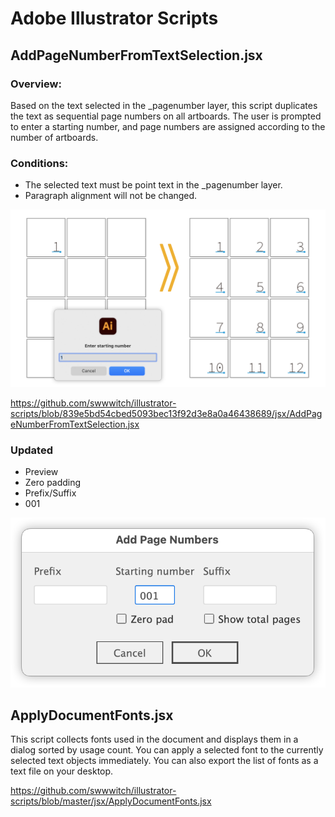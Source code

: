 # Adobe Illustrator Scripts

## AddPageNumberFromTextSelection.jsx

### Overview:

Based on the text selected in the _pagenumber layer,
this script duplicates the text as sequential page numbers on all artboards.
The user is prompted to enter a starting number, and page numbers are assigned according to the number of artboards.

### Conditions:

- The selected text must be point text in the _pagenumber layer.
- Paragraph alignment will not be changed.

![](png/ss-2432-1434-72-20250628-074603b.png)

https://github.com/swwwitch/illustrator-scripts/blob/839e5bd54cbed5093bec13f92d3e8a0a46438689/jsx/AddPageNumberFromTextSelection.jsx

### Updated

- Preview
- Zero padding
- Prefix/Suffix
- 001

![](png/ss-702-354-72-20250629-211422.png)

## ApplyDocumentFonts.jsx

This script collects fonts used in the document and displays them in a dialog sorted by usage count. You can apply a selected font to the currently selected text objects immediately.
You can also export the list of fonts as a text file on your desktop.

https://github.com/swwwitch/illustrator-scripts/blob/master/jsx/ApplyDocumentFonts.jsx